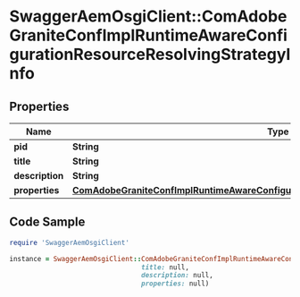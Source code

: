 # SwaggerAemOsgiClient::ComAdobeGraniteConfImplRuntimeAwareConfigurationResourceResolvingStrategyInfo

## Properties

Name | Type | Description | Notes
------------ | ------------- | ------------- | -------------
**pid** | **String** |  | [optional] 
**title** | **String** |  | [optional] 
**description** | **String** |  | [optional] 
**properties** | [**ComAdobeGraniteConfImplRuntimeAwareConfigurationResourceResolvingStrategyProperties**](ComAdobeGraniteConfImplRuntimeAwareConfigurationResourceResolvingStrategyProperties.md) |  | [optional] 

## Code Sample

```ruby
require 'SwaggerAemOsgiClient'

instance = SwaggerAemOsgiClient::ComAdobeGraniteConfImplRuntimeAwareConfigurationResourceResolvingStrategyInfo.new(pid: null,
                                 title: null,
                                 description: null,
                                 properties: null)
```


